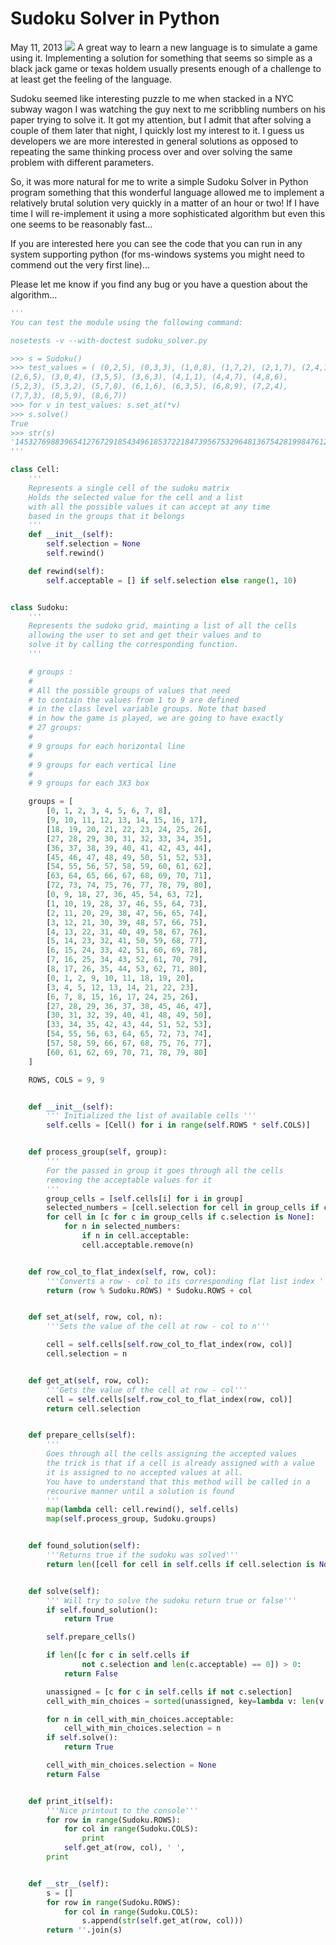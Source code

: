 # Sudoku Solver in Python

May 11, 2013
![](images/sudoku.png)
A great way to learn a new language is to simulate a game using it.
Implementing a solution for something that seems so simple as a black jack game
or texas holdem usually presents enough of a challenge to at least get the
feeling of the language.

Sudoku seemed like interesting puzzle to me when stacked in a NYC subway wagon
I was watching the guy next to me scribbling numbers on his paper trying to
solve it. It got my attention, but I admit that after solving a couple of them
later that night, I quickly lost my interest to it. I guess us developers we
are more interested in general solutions as opposed to repeating the same
thinking process over and over solving the same problem with different
parameters.

So, it was more natural for me to write a simple Sudoku Solver in Python
program something that this wonderful language allowed me to implement a
relatively brutal solution very quickly in a matter of an hour or two! If I
have time I will re-implement it using a more sophisticated algorithm but even
this one seems to be reasonably fast…

If you are interested here you can see the code that you can run in any system
supporting python (for ms-windows systems you might need to commend out the
very first line)…

Please let me know if you find any bug or you have a question about the
algorithm…

```python
'''
You can test the module using the following command:

nosetests -v --with-doctest sudoku_solver.py

>>> s = Sudoku()
>>> test_values = ( (0,2,5), (0,3,3), (1,0,8), (1,7,2), (2,1,7), (2,4,1),
(2,6,5), (3,0,4), (3,5,5), (3,6,3), (4,1,1), (4,4,7), (4,8,6),
(5,2,3), (5,3,2), (5,7,8), (6,1,6), (6,3,5), (6,8,9), (7,2,4),
(7,7,3), (8,5,9), (8,6,7))
>>> for v in test_values: s.set_at(*v)
>>> s.solve()
True
>>> str(s)
'145327698839654127672918543496185372218473956753296481367542819984761235521839764'
'''

class Cell:
    '''
    Represents a single cell of the sudoku matrix
    Holds the selected value for the cell and a list
    with all the possible values it can accept at any time
    based in the groups that it belongs
    '''
    def __init__(self):
        self.selection = None
        self.rewind()

    def rewind(self):
        self.acceptable = [] if self.selection else range(1, 10)


class Sudoku:
    '''
    Represents the sudoko grid, mainting a list of all the cells
    allowing the user to set and get their values and to
    solve it by calling the corresponding function.
    '''

    # groups :
    #
    # All the possible groups of values that need
    # to contain the values from 1 to 9 are defined
    # in the class level variable groups. Note that based
    # in how the game is played, we are going to have exactly
    # 27 groups:
    #
    # 9 groups for each horizontal line
    #
    # 9 groups for each vertical line
    #
    # 9 groups for each 3X3 box

    groups = [
        [0, 1, 2, 3, 4, 5, 6, 7, 8],
        [9, 10, 11, 12, 13, 14, 15, 16, 17],
        [18, 19, 20, 21, 22, 23, 24, 25, 26],
        [27, 28, 29, 30, 31, 32, 33, 34, 35],
        [36, 37, 38, 39, 40, 41, 42, 43, 44],
        [45, 46, 47, 48, 49, 50, 51, 52, 53],
        [54, 55, 56, 57, 58, 59, 60, 61, 62],
        [63, 64, 65, 66, 67, 68, 69, 70, 71],
        [72, 73, 74, 75, 76, 77, 78, 79, 80],
        [0, 9, 18, 27, 36, 45, 54, 63, 72],
        [1, 10, 19, 28, 37, 46, 55, 64, 73],
        [2, 11, 20, 29, 38, 47, 56, 65, 74],
        [3, 12, 21, 30, 39, 48, 57, 66, 75],
        [4, 13, 22, 31, 40, 49, 58, 67, 76],
        [5, 14, 23, 32, 41, 50, 59, 68, 77],
        [6, 15, 24, 33, 42, 51, 60, 69, 78],
        [7, 16, 25, 34, 43, 52, 61, 70, 79],
        [8, 17, 26, 35, 44, 53, 62, 71, 80],
        [0, 1, 2, 9, 10, 11, 18, 19, 20],
        [3, 4, 5, 12, 13, 14, 21, 22, 23],
        [6, 7, 8, 15, 16, 17, 24, 25, 26],
        [27, 28, 29, 36, 37, 38, 45, 46, 47],
        [30, 31, 32, 39, 40, 41, 48, 49, 50],
        [33, 34, 35, 42, 43, 44, 51, 52, 53],
        [54, 55, 56, 63, 64, 65, 72, 73, 74],
        [57, 58, 59, 66, 67, 68, 75, 76, 77],
        [60, 61, 62, 69, 70, 71, 78, 79, 80]
    ]

    ROWS, COLS = 9, 9


    def __init__(self):
        ''' Initialized the list of available cells '''
        self.cells = [Cell() for i in range(self.ROWS * self.COLS)]


    def process_group(self, group):
        '''
        For the passed in group it goes through all the cells
        removing the acceptable values for it
        '''
        group_cells = [self.cells[i] for i in group]
        selected_numbers = [cell.selection for cell in group_cells if cell.selection]
        for cell in [c for c in group_cells if c.selection is None]:
            for n in selected_numbers:
                if n in cell.acceptable:
                cell.acceptable.remove(n)


    def row_col_to_flat_index(self, row, col):
        '''Converts a row - col to its corresponding flat list index '''
        return (row % Sudoku.ROWS) * Sudoku.ROWS + col


    def set_at(self, row, col, n):
        '''Sets the value of the cell at row - col to n'''

        cell = self.cells[self.row_col_to_flat_index(row, col)]
        cell.selection = n


    def get_at(self, row, col):
        '''Gets the value of the cell at row - col'''
        cell = self.cells[self.row_col_to_flat_index(row, col)]
        return cell.selection


    def prepare_cells(self):
        '''
        Goes through all the cells assigning the accepted values
        the trick is that if a cell is already assigned with a value
        it is assigned to no accepted values at all.
        You have to understand that this method will be called in a
        recourive manner until a solution is found
        '''
        map(lambda cell: cell.rewind(), self.cells)
        map(self.process_group, Sudoku.groups)


    def found_solution(self):
        '''Returns true if the sudoku was solved'''
        return len([cell for cell in self.cells if cell.selection is None]) == 0


    def solve(self):
        ''' Will try to solve the sudoku return true or false'''
        if self.found_solution():
            return True

        self.prepare_cells()

        if len([c for c in self.cells if
                not c.selection and len(c.acceptable) == 0]) > 0:
            return False

        unassigned = [c for c in self.cells if not c.selection]
        cell_with_min_choices = sorted(unassigned, key=lambda v: len(v.acceptable))[0]

        for n in cell_with_min_choices.acceptable:
            cell_with_min_choices.selection = n
        if self.solve():
            return True

        cell_with_min_choices.selection = None
        return False


    def print_it(self):
        '''Nice printout to the console'''
        for row in range(Sudoku.ROWS):
            for col in range(Sudoku.COLS):
                print
            self.get_at(row, col), ' ',
        print


    def __str__(self):
        s = []
        for row in range(Sudoku.ROWS):
            for col in range(Sudoku.COLS):
                s.append(str(self.get_at(row, col)))
        return ''.join(s)

```